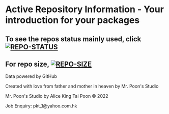 # Active Repository Information - Your introduction for your packages

## To see the repos status mainly used, click [![REPO-STATUS](https://raw.githubusercontent.com/${{GITHUB_USER}}/repo.info/main/.github/button-status.jpg)](https://github.com/${{GITHUB_USER}}/repo.info/blob/main/REPO-STATUS.md "REPO-STATUS")
## For repo size, [![REPO-SIZE](https://raw.githubusercontent.com/${{GITHUB_USER}}/repo.info/main/.github/button-size.jpg)](https://github.com/${{GITHUB_USER}}/repo.info/blob/main/REPO-SIZE.md "REPO-SIZE")

<p> Data powered by GitHub
<p> Created with love from father and mother in heaven by Mr. Poon's Studio
<p> Mr. Poon's Studio by Alice King Tai Poon © 2022
<p> Job Enquiry: pkt_1@yahoo.com.hk
